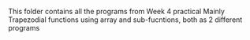 This folder contains all the programs from Week 4 practical
Mainly Trapezodial functions using array and sub-fucntions, both as 2 different programs
